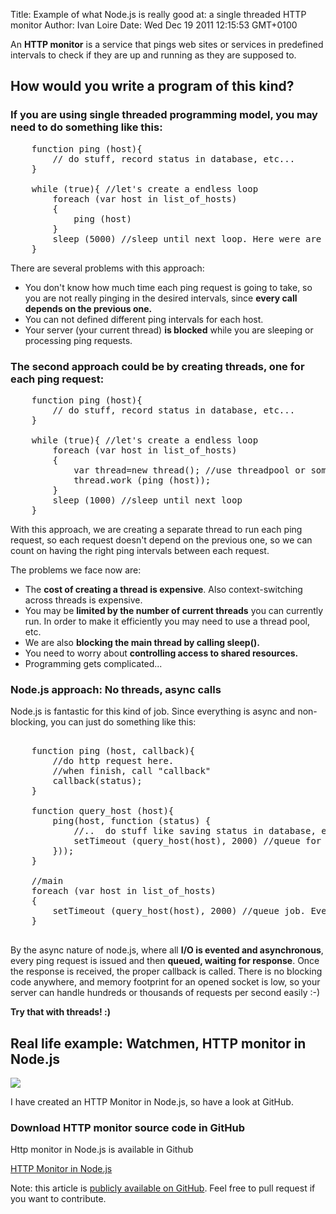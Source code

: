 Title: Example of what Node.js is really good at: a single threaded HTTP monitor
Author: Ivan Loire
Date: Wed Dec 19 2011 12:15:53 GMT+0100

An **HTTP monitor** is a service that pings web sites or services in predefined intervals to check if they are up and running as they are supposed to.

## How would you write a program of this kind? 

### If you are using single threaded programming model, you may need to do something like this:
<pre class='brush: js'>
	function ping (host){
		// do stuff, record status in database, etc...
	}

	while (true){ //let's create a endless loop
		foreach (var host in list_of_hosts)
		{
			ping (host)
		}
		sleep (5000) //sleep until next loop. Here were are pinging every 5 seconds.
	}
</pre>

There are several problems with this approach:

- You don't know how much time each ping request is going to take, so you are not really pinging in the desired intervals, since **every call depends on the previous one.**
- You can not defined different ping intervals for each host.
- Your server (your current thread) <strong>is blocked</strong> while you are sleeping or processing ping requests.
	
### The second approach could be by creating threads, one for each ping request:

<pre class='brush: js'>
	function ping (host){
		// do stuff, record status in database, etc...
	}

	while (true){ //let's create a endless loop
		foreach (var host in list_of_hosts)
		{
			var thread=new thread(); //use threadpool or something...
			thread.work (ping (host));
		}
		sleep (1000) //sleep until next loop
	}
</pre>

With this approach, we are creating a separate thread to run each ping request, so each request doesn't depend on the previous one, so we can count on having the right ping intervals between each request.

The problems we face now are:

- The **cost of creating a thread is expensive**. Also context-switching across threads is expensive.
- You may be **limited by the number of current threads** you can currently run. In order to make it efficiently you may need to use a thread pool, etc.
- We are also **blocking the main thread by calling sleep().**
- You need to worry about **controlling access to shared resources.**
- Programming gets complicated...

### Node.js approach: No threads, async calls

Node.js is fantastic for this kind of job. Since everything is async and non-blocking, you can just do something like this:

<pre class='brush: js'>
	
	function ping (host, callback){
		//do http request here.
		//when finish, call "callback"
		callback(status);
	}

	function query_host (host){
		ping(host, function (status) {
			//..  do stuff like saving status in database, etc.
			setTimeout (query_host(host), 2000) //queue for next ping in the next predefined interval
		}));
	}
	
	//main
	foreach (var host in list_of_hosts)
	{
		setTimeout (query_host(host), 2000) //queue job. Every 2 seconds, query_host will be called.
	}

</pre>

By the async nature of node.js, where all **I/O is evented and asynchronous**, every ping request is issued and then **queued, waiting for response**. Once the response is received, the proper callback is called. There is no blocking code anywhere, and memory footprint for an opened socket is low, so your server can handle hundreds or thousands of requests per second easily :-)

**Try that with threads! :)**

## Real life example: Watchmen, HTTP monitor in Node.js

<img style="max-width:700px" src="https://raw.github.com/iloire/WatchMen/1.x/screenshots/list_hosts_v010.png" style="float: none" />


I have created an HTTP Monitor in Node.js, so have a look at GitHub.

<div class="alert-message block-message warning">
	<h3>Download HTTP monitor source code in GitHub</h3>
	<p>Http monitor in Node.js is available in Github</p>
	<div class="alert-actions">
	<a class="btn" href="https://github.com/iloire/WatchMen" target="_blank">HTTP Monitor in Node.js</a>
	</div>
</div>

Note: this article is <a target="_blank" href="https://github.com/iloire/letsnode.com/tree/master/articles">publicly available on GitHub</a>. Feel free to pull request if you want to contribute.

